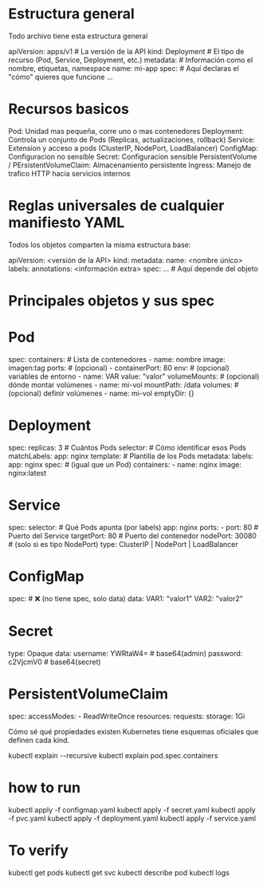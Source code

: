 # Estructura general

Todo archivo tiene esta estructura general

apiVersion: apps/v1   # La versión de la API
kind: Deployment      # El tipo de recurso (Pod, Service, Deployment, etc.)
metadata:             # Información como el nombre, etiquetas, namespace
  name: mi-app
spec:                 # Aquí declaras el "cómo" quieres que funcione
  ...


# Recursos basicos

Pod: Unidad mas pequeña, corre uno o mas contenedores
Deployment: Controla un conjunto de Pods (Replicas, actualizaciones, rollback)
Service: Extension y acceso a pods (ClusterIP, NodePort, LoadBalancer)
ConfigMap: Configuracion no sensible
Secret: Configuracion sensible
PersistentVolume / PErsistentVolumeClaim: Almacenamiento persistente
Ingress: Manejo de trafico HTTP hacia servicios internos


# Reglas universales de cualquier manifiesto YAML

Todos los objetos comparten la misma estructura base:

apiVersion: <versión de la API>
kind: <tipo de objeto>
metadata:
  name: <nombre único>
  labels: <pares clave-valor para identificar>
  annotations: <información extra>
spec:
  ... # Aquí depende del objeto

# Principales objetos y sus spec

# Pod

spec:
  containers:                # Lista de contenedores
    - name: nombre
      image: imagen:tag
      ports:                 # (opcional)
        - containerPort: 80
      env:                   # (opcional) variables de entorno
        - name: VAR
          value: "valor"
      volumeMounts:          # (opcional) dónde montar volúmenes
        - name: mi-vol
          mountPath: /data
  volumes:                   # (opcional) definir volúmenes
    - name: mi-vol
      emptyDir: {}

# Deployment

spec:
  replicas: 3                      # Cuántos Pods
  selector:                        # Cómo identificar esos Pods
    matchLabels:
      app: nginx
  template:                        # Plantilla de los Pods
    metadata:
      labels:
        app: nginx
    spec:                          # (igual que un Pod)
      containers:
        - name: nginx
          image: nginx:latest

# Service

spec:
  selector:                # Qué Pods apunta (por labels)
    app: nginx
  ports:
    - port: 80             # Puerto del Service
      targetPort: 80       # Puerto del contenedor
      nodePort: 30080      # (solo si es tipo NodePort)
  type: ClusterIP | NodePort | LoadBalancer


# ConfigMap

spec:   # ❌ (no tiene spec, solo data)
data:
  VAR1: "valor1"
  VAR2: "valor2"


# Secret

type: Opaque
data:
  username: YWRtaW4=   # base64(admin)
  password: c2VjcmV0   # base64(secret)

# PersistentVolumeClaim
spec:
  accessModes:
    - ReadWriteOnce
  resources:
    requests:
      storage: 1Gi


Cómo sé qué propiedades existen
Kubernetes tiene esquemas oficiales que definen cada kind.

kubectl explain <Resource> --recursive
kubectl explain pod.spec.containers

# how to run
kubectl apply -f configmap.yaml
kubectl apply -f secret.yaml
kubectl apply -f pvc.yaml
kubectl apply -f deployment.yaml
kubectl apply -f service.yaml

# To verify

kubectl get pods
kubectl get svc
kubectl describe pod <pod-name>
kubectl logs <pod-name> 